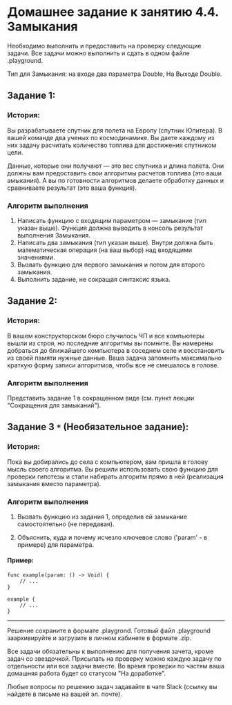 # Домашнее задание к занятию 4.4. Замыкания

Необходимо выполнить и предоставить на проверку следующие задачи. Все задачи можно выполнить и сдать в одном файле .playground.

Тип для Замыкания: на входе два параметра Double, На Выходе Double.

## Задание 1:

### История:

Вы разрабатываете спутник для полета на Европу (спутник Юпитера). В вашей команде два ученых по космодинамике. Вы даете каждому из них задачу расчитать количество топлива для достижения спутником цели. 

Данные, которые они получают — это вес спутника и длина полета. Они должны вам предоставить свои алгоритмы расчетов топлива (это ваши амыкания). А вы по готовности алгоритмов делаете обработку данных и сравниваете результат (это ваша функция).

### Алгоритм выполнения

1. Написать функцию с входящим параметром — замыкание (тип указан выше). Функция должна выводить в консоль результат выполнения Замыкания.
2. Написать два замыкания (тип указан выше). Внутри должна быть математическая операция (на ваш выбор) над входящими значениями.
3. Вызвать функцию для первого замыкания и потом для второго замыкания.
4. Выполнить задание, не сокращая синтаксис языка.

## Задание 2:

### История:

В вашем конструкторском бюро случилось ЧП и все компьютеры вышли из строя, но последние алгоритмы вы помните. Вы намерены добраться до ближайшего компьютера в соседнем селе и восстановить из своей памяти нужные данные. Ваша задача запомнить максимально краткую форму записи алгоритмов, чтобы все не смешалось в голове.

### Алгоритм выполнения

Представить задание 1 в сокращенном виде (см. пункт лекции "Сокращения для замыканий").

## Задание 3 `*` (Необязательное задание):

### История:

Пока вы добирались до села с компьютером, вам пришла в голову мысль своего алгоритма. Вы решили использовать свою функцию для проверки гипотезы и стали набирать алгоритм прямо в ней (реализация замыкания вместо параметра).

### Алгоритм выполнения

1. Вызвать функцию из задания 1, определив ей замыкание самостоятельно (не передавая).

2. Объяснить, куда и почему исчезло ключевое слово ('param' - в примере) для параметра.

#### Пример:
```
func example(param: () -> Void) {
    // ...
}
    
example {
    // ...
}
```
_______________________________

Решение сохраните в формате .playgrond. Готовый файл .playground заархивируйте и загрузите в личном кабинете в формате .zip.

Все задачи обязательны к выполнению для получения зачета, кроме задач со звездочкой. Присылать на проверку можно каждую задачу по отдельности или все задачи вместе. Во время проверки по частям ваша домашняя работа будет со статусом "На доработке".

Любые вопросы по решению задач задавайте в чате Slack (ссылку вы найдете в письме на вашей эл. почте).
